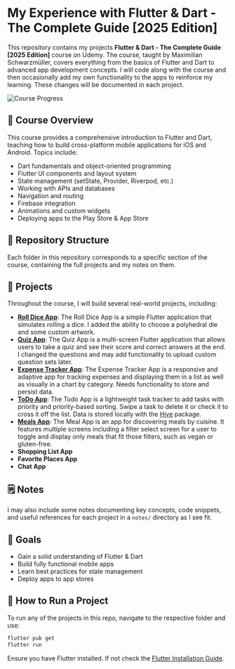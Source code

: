 # My Experience with Flutter & Dart - The Complete Guide [2025 Edition]

This repository contains my projects **Flutter & Dart - The Complete Guide [2025 Edition]** course on Udemy. The course, taught by Maximilian Schwarzmüller, covers everything from the basics of Flutter and Dart to advanced app development concepts.
I will code along with the course and then occasionally add my own functionality to the apps to reinforce my learning. These changes will be documented in each project.

![Course Progress](https://progress-bar.xyz/58?title=Course%20Progress)

## 📌 Course Overview
This course provides a comprehensive introduction to Flutter and Dart, teaching how to build cross-platform mobile applications for iOS and Android. Topics include:
- Dart fundamentals and object-oriented programming  
- Flutter UI components and layout system  
- State management (setState, Provider, Riverpod, etc.)  
- Working with APIs and databases  
- Navigation and routing  
- Firebase integration  
- Animations and custom widgets  
- Deploying apps to the Play Store & App Store

## 📂 Repository Structure
Each folder in this repository corresponds to a specific section of the course, containing the full projects and my notes on them.

## 🚀 Projects
Throughout the course, I will build several real-world projects, including:
- [**Roll Dice App**](https://github.com/TromboneJake/flutter-udemy/tree/main/roll_dice_app): The Roll Dice App is a simple Flutter application that simulates rolling a dice. I added the ability to choose a polyhedral die and some custom artwork.
- [**Quiz App**](https://github.com/TromboneJake/flutter-udemy/tree/main/quiz_app): The Quiz App is a multi-screen Flutter application that allows users to take a quiz and see their score and correct answers at the end. I changed the questions and may add functionality to upload custom question sets later.
- [**Expense Tracker App**](https://github.com/TromboneJake/flutter-udemy/tree/main/expense_tracker_app): The Expense Tracker App is a responsive and adaptive app for tracking expenses and displaying them in a list as well as visually in a chart by category. Needs functionality to store and persist data. 
- [**ToDo App**](https://github.com/TromboneJake/flutter-udemy/tree/main/todo_app): The Todo App is a lightweight task tracker to add tasks with priority and priority-based sorting. Swipe a task to delete it or check it to cross it off the list. Data is stored locally with the [Hive](https://github.com/isar/hive) package.  
- [**Meals App**](https://github.com/TromboneJake/flutter-udemy/tree/main/meals_app): The Meal App is an app for discovering meals by cuisine. It features multiple screens including a filter select screen for a user to toggle and display only meals that fit those filters, such as vegan or gluten-free. 
- **Shopping List App**
- **Favorite Places App**
- **Chat App**

## 🗒️ Notes
I may also include some notes documenting key concepts, code snippets, and useful references for each project in a `notes/` directory as I see fit.

## 🎯 Goals
- Gain a solid understanding of Flutter & Dart
- Build fully functional mobile apps
- Learn best practices for state management
- Deploy apps to app stores

## 📌 How to Run a Project
To run any of the projects in this repo, navigate to the respective folder and use:
````sh
flutter pub get
flutter run
````
Ensure you have Flutter installed. If not check the [Flutter Installation Guide](https://docs.flutter.dev/get-started/install).

